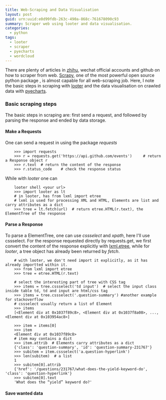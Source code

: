 ```yaml
---
title: Web-Scraping and Data Visualisation
layout: post
guid: urn:uuid:e0d99fdb-263c-490a-868c-761678090c93
summary: Scraper web using looter and data visualisation.
categories:
  - python
tags:
  - looter
  - scraper
  - pyecharts
  - wordcloud
---
```


There are plenty of articles in [zhihu](https://www.zhihu.com/search?type=content&q=%E7%88%AC%E8%99%AB), wechat official accounts and github on 
how to scraper from web. [Scrapy](https://scrapy.org/), one of the most powerful open source python package , is almost
capable for all web-scraping job. Here, I note the basic steps in scraping with [looter](https://looter.readthedocs.io/en/latest/) and the data visualisation
on crawled data with [pyecharts](http://pyecharts.org/#/).


### Basic scraping steps
The basic steps in scraping are: first send a request, and followed by parsing the response and ended by data storage.

#### Make a Requests
One can send a request in using the package *requests*
```
    >>> import requests
    >>> r = requests.get('https://api.github.com/events')     # return a Response object r
    >>> r.text  # return the content of the response
    >>> r.status_code    # check the response status
```

While with *looter* one can

```
    looter shell <your url>
    >>> import looter as lt
    # in looter, has from lxml import etree
    # lxml is used for processing XML and HTML, Elements are list and carry attributes as a dict
    >>> tree = lt.fetch(url)  # return etree.HTML(r.text), the ElementTree of the response
```

#### Parse a Response
To parse a ElementTree, one can use *cssselect* and *xpath*, here I'll use cssselect. 
For the response requested directly by requests.get, we first convert the content of the response explicitly with [lxml.etree](https://lxml.de/tutorial.html),
while for *looter*, a tree object has already been returned by *fetch*.

```
    # with looter, we don't need import it explicitly, as it has already importted within it.
    >>> from lxml import etree
    >>> tree = etree.HTML(r.text)

    # select the interesting part of tree with CSS tag
    >>> items = tree.cssselect('td input')  # select the input class inside table td, td and input are html/css tag
    >>> items = tree.cssselect('.question-summary') #another example for stackoverflow
    # cssselect usually return a list of Element
    >>> items
    [<Element div at 0x1037f89c8>, <Element div at 0x1037f8a08>, ..., <Element div at 0x103954ac8>]

    >>> item = items[0]
    >>> item
    <Element div at 0x1037f89c8>
    # item may contains a dict
    >>> item.attrib  # Elements carry attributes as a dict
    {'class': 'question-summary', 'id': 'question-summary-231767'}
    >>> subitem = item.cssselect('a.question-hyperlink')
    >>> len(subitem)  # a list
    1
    >>> subitem[0].attrib
    {'href': '/questions/231767/what-does-the-yield-keyword-do', 'class': 'question-hyperlink'}
    >>> subitem[0].text
    'What does the “yield” keyword do?'
```

#### Save wanted data
